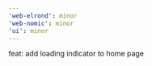 ```yaml
---
'web-elrond': minor
'web-nomic': minor
'ui': minor
---
```


feat: add loading indicator to home page
